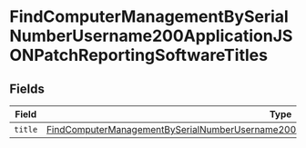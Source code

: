 # FindComputerManagementBySerialNumberUsername200ApplicationJSONPatchReportingSoftwareTitles


## Fields

| Field                                                                                                                                                                                                                         | Type                                                                                                                                                                                                                          | Required                                                                                                                                                                                                                      | Description                                                                                                                                                                                                                   |
| ----------------------------------------------------------------------------------------------------------------------------------------------------------------------------------------------------------------------------- | ----------------------------------------------------------------------------------------------------------------------------------------------------------------------------------------------------------------------------- | ----------------------------------------------------------------------------------------------------------------------------------------------------------------------------------------------------------------------------- | ----------------------------------------------------------------------------------------------------------------------------------------------------------------------------------------------------------------------------- |
| `title`                                                                                                                                                                                                                       | [FindComputerManagementBySerialNumberUsername200ApplicationJSONPatchReportingSoftwareTitlesTitle](../../models/operations/findcomputermanagementbyserialnumberusername200applicationjsonpatchreportingsoftwaretitlestitle.md) | :heavy_minus_sign:                                                                                                                                                                                                            | N/A                                                                                                                                                                                                                           |